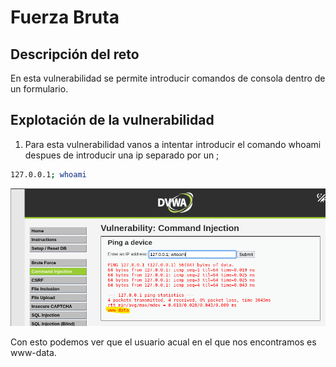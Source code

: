 # Fuerza Bruta

## Descripción del reto

En esta vulnerabilidad se permite introducir comandos de consola dentro de un formulario.

## Explotación de la vulnerabilidad

1. Para esta vulnerabilidad vanos a intentar introducir el comando whoami despues de introducir una ip separado por un ;

```bash
127.0.0.1; whoami
```

![Command Injection](/img/CommandInjection/Captura1.png)

Con esto podemos ver que el usuario acual en el que nos encontramos es www-data.